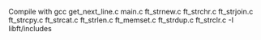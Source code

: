 Compile with gcc get_next_line.c main.c ft_strnew.c ft_strchr.c ft_strjoin.c ft_strcpy.c ft_strcat.c ft_strlen.c ft_memset.c ft_strdup.c ft_strclr.c -I libft/includes
